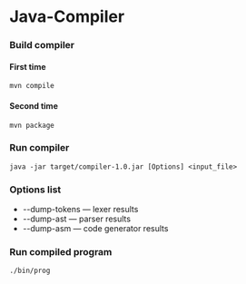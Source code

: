 # Java-Compiler
### Build compiler
#### First time
```
mvn compile
```
#### Second time
```
mvn package
```

### Run compiler
```
java -jar target/compiler-1.0.jar [Options] <input_file>
```
### Options list
* --dump-tokens — lexer results
* --dump-ast — parser results
* --dump-asm — code generator results

### Run compiled program
```
./bin/prog
```
